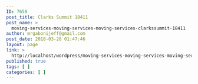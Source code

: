 ```yaml
---
ID: 7659
post_title: Clarks Summit 18411
post_name: >
  moving-services-moving-services-moving-services-clarkssummit-18411
author: mrgabonijeff@gmail.com
post_date: 2018-03-28 01:47:46
layout: page
link: >
  http://localhost/wordpress/moving-services-moving-services-moving-services-clarkssummit-18411/
published: true
tags: [ ]
categories: [ ]
---
```

